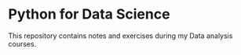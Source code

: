 # Python for Data Science
This repository contains notes and exercises during my Data analysis courses.
